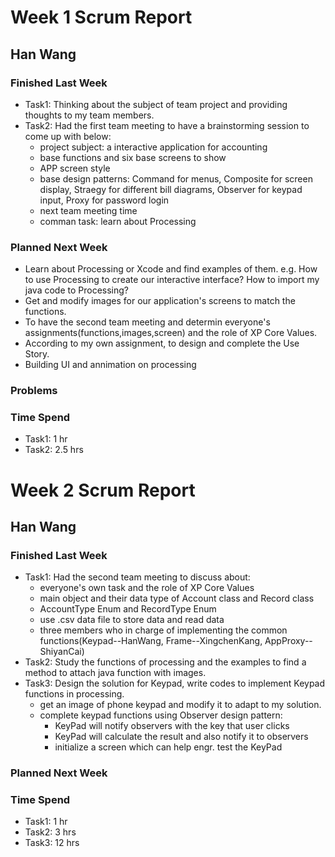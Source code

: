 # Week 1 Scrum Report

## Han Wang

### Finished Last Week 
- Task1: Thinking  about the subject of team project and providing thoughts to my team members.
- Task2:  Had the first team meeting to have a brainstorming session to come up with below:
   - project subject: a interactive application for accounting
   - base functions and six base screens to show
   - APP screen style
   - base design patterns: Command for menus, Composite for screen display, Straegy for different bill diagrams, Observer for keypad input, Proxy for password login
   - next team meeting time
   - comman task: learn about Processing 

### Planned Next Week 
- Learn about Processing or Xcode and find examples of them. e.g. How to use Processing to create our interactive interface? How to import my java code to Processing? 
- Get and modify images for our application's screens to match the functions.
- To have the second team meeting and determin everyone's assignments(functions,images,screen) and the role of XP Core Values.
- According to my own assignment, to design and complete the Use Story.
- Building UI and annimation on processing

### Problems

### Time Spend

- Task1: 1 hr
- Task2: 2.5 hrs

# Week 2 Scrum Report

## Han Wang

### Finished Last Week
- Task1: Had the second team meeting to discuss about:
  - everyone's own task and the role of XP Core Values
  - main object and their data type of Account class and Record class
  - AccountType Enum and RecordType Enum
  - use .csv data file to store data and read data
  - three members who in charge of implementing the common functions(Keypad--HanWang, Frame--XingchenKang, AppProxy--ShiyanCai)
- Task2: Study the functions of processing and the examples to find a method to attach java function with images.
- Task3: Design the solution for Keypad, write codes to implement Keypad functions in processing.
  - get an image of phone keypad and modify it to adapt to my solution.
  - complete keypad functions using Observer design pattern:
    - KeyPad will notify observers with the key that user clicks
    - KeyPad will calculate the result and also notify it to observers
    - initialize a screen which can help engr. test the KeyPad

### Planned Next Week
### Time Spend

- Task1: 1 hr
- Task2: 3 hrs
- Task3: 12 hrs
